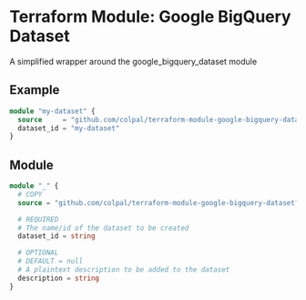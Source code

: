# Terraform Module: Google BigQuery Dataset

A simplified wrapper around the google_bigquery_dataset module

## Example

```terraform
module "my-dataset" {
  source     = "github.com/colpal/terraform-module-google-bigquery-dataset?ref=v1"
  dataset_id = "my-dataset"
}
```

## Module

```terraform
module "_" {
  # COPY
  source = "github.com/colpal/terraform-module-google-bigquery-dataset?ref=v1"

  # REQUIRED
  # The name/id of the dataset to be created
  dataset_id = string

  # OPTIONAL
  # DEFAULT = null
  # A plaintext description to be added to the dataset
  description = string
}
```
